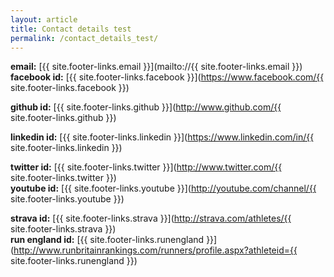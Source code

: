 ```yaml
---
layout: article
title: Contact details test
permalink: /contact_details_test/
---
```

**email:** [{{ site.footer-links.email }}](mailto://{{ site.footer-links.email }})  
**facebook id:** [{{ site.footer-links.facebook }}](https://www.facebook.com/{{ site.footer-links.facebook }})  
<!-- **flickr:** {{ site.footer-links.flickr }} -->
**github id:** [{{ site.footer-links.github }}](http://www.github.com/{{ site.footer-links.github }})  
<!-- **instagram:** {{ site.footer-links.instagram }} -->
**linkedin id:** [{{ site.footer-links.linkedin }}](https://www.linkedin.com/in/{{ site.footer-links.linkedin }})  
<!-- **pinterest:** {{ site.footer-links.pinterest }}  -->
<!-- **rss:** {{ site.footer-links.rss }}  -->
**twitter id:** [{{ site.footer-links.twitter }}](http://www.twitter.com/{{ site.footer-links.twitter }})  
**youtube id:** [{{ site.footer-links.youtube }}](http://youtube.com/channel/{{ site.footer-links.youtube }})  
<!-- **googleplus:** {{ site.footer-links.googleplus }}  -->
**strava id:** [{{ site.footer-links.strava }}](http://strava.com/athletes/{{ site.footer-links.strava }})  
**run england id:** [{{ site.footer-links.runengland }}](http://www.runbritainrankings.com/runners/profile.aspx?athleteid={{ site.footer-links.runengland }})
